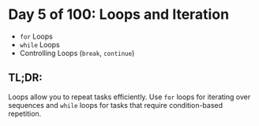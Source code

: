 # Day 5 of 100: Loops and Iteration

- `for` Loops
- `while` Loops
- Controlling Loops (`break`, `continue`)

## TL;DR:

Loops allow you to repeat tasks efficiently. Use `for` loops for iterating over sequences and `while` loops for tasks that require condition-based repetition.
